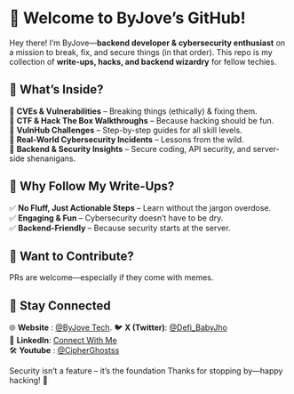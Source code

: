 # 👋 Welcome to ByJove’s GitHub!  

Hey there! I’m ByJove—**backend developer & cybersecurity enthusiast** on a mission to break, fix, and secure things (in that order). This repo is my collection of **write-ups, hacks, and backend wizardry** for fellow techies.  

## 🚀 What’s Inside?  
🔹 **CVEs & Vulnerabilities** – Breaking things (ethically) & fixing them.  
🔹 **CTF & Hack The Box Walkthroughs** – Because hacking should be fun.  
🔹 **VulnHub Challenges** – Step-by-step guides for all skill levels.  
🔹 **Real-World Cybersecurity Incidents** – Lessons from the wild.  
🔹 **Backend & Security Insights** – Secure coding, API security, and server-side shenanigans.  

## 🎯 Why Follow My Write-Ups?  
✅ **No Fluff, Just Actionable Steps** – Learn without the jargon overdose.  
✅ **Engaging & Fun** – Cybersecurity doesn’t have to be dry.  
✅ **Backend-Friendly** – Because security starts at the server.  

## 🤝 Want to Contribute?  
PRs are welcome—especially if they come with memes.  

## 🔗 Stay Connected  
🌐 **Website** : [@ByJove Tech](https://byjovetech.netlify.app/).
🐦 **X (Twitter)**: [@Defi_BabyJho](https://x.com/Defi_BabyJho)  
💼 **LinkedIn**: [Connect With Me](https://www.linkedin.com/in/odionyejovita/)  
🛠️ **Youtube** : [@CipherGhostss](https://www.youtube.com/@CipherGhostss)

Security isn’t a feature – it’s the foundation
Thanks for stopping by—happy hacking! 🚀  

